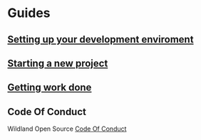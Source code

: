 # Guides
## [Setting up your development enviroment](/development#getting-your-development-environment-setup)
## [Starting a new project](https://github.com/wildland/ember-cli-rails)
## [Getting work done](/development/workflow#getting-work-done)

## Code Of Conduct
Wildland Open Source [Code Of Conduct](https://github.com/wildland/code-of-conduct)


